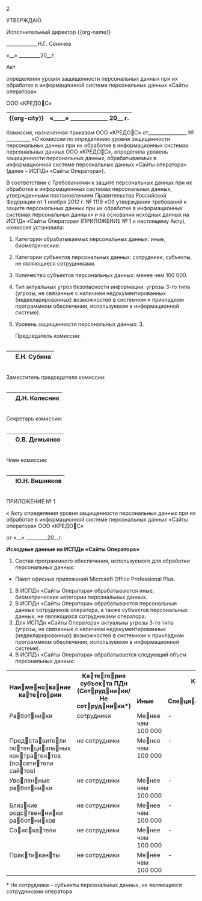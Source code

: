 ﻿2

УТВЕРЖДАЮ

Исполнительный директор {{org-name}}

\_\_\_\_\_\_\_\_\_\_\_\_\_Н.Г. Сеничев

«\_\_» \_\_\_\_\_\_\_\_\_20\_\_г.

Акт

определения уровня защищенности персональных данных при их обработке в информационной системе персональных данных «Сайты оператора»

ООО «КРЕДОС»

|{{org-city}}|«\_\_\_\_» \_\_\_\_\_\_\_\_\_\_\_\_\_ 20\_\_ г.|
| :- | -: |

Комиссия, назначенная приказом ООО «КРЕДОС» от\_\_\_\_\_\_\_\_\_\_\_\_\_\_\_\_ № \_\_\_\_\_\_\_\_\_\_ «О комиссии по определению уровня защищенности персональных данных при их обработке в информационных системах персональных данных ООО «КРЕДОС», определила уровень защищенности персональных данных, обрабатываемых в информационной системе персональных данных «Сайты оператора» (далее – ИСПДн «Сайты Оператора»).

В соответствии c Требованиями к защите персональных данных при их обработке в информационных системах персональных данных, утвержденными постановлением Правительства Российской Федерации от 1 ноября 2012 г. № 1119 «Об утверждении требований к защите персональных данных при их обработке в информационных системах персональных данных» и на основании исходных данных на ИСПДн «Сайты Оператора» (ПРИЛОЖЕНИЕ № 1 к настоящему Акту), комиссия установила:

1. Категории обрабатываемых персональных данных: иные, биометрические.
1. Категории субъектов персональных данных: сотрудники, субъекты, не являющиеся сотрудниками.
1. Количество субъектов персональных данных: менее чем 100 000.
1. Тип актуальных угроз безопасности информации: угрозы 3-го типа (угрозы, не связанные с наличием недокументированных (недекларированных) возможностей в системном и прикладном программном обеспечении, используемом в информационной системе).
1. Уровень защищенности персональных данных: 3.


   Председатель комиссии:

   |||
   | :- | :- |

||Е.Н. Субина|
| :- | :- |

|||
   | :- | :- |

   Заместитель председателя комиссии:

   |||
   | :- | :- |

||Д.Н. Колесник|
| :- | :- |

|||
   | :- | :- |

   Секретарь комиссии:

   |||
   | :- | :- |

||О.В. Демьянов|
| :- | :- |

|||
   | :- | :- |

   Член комиссии:

   |||
   | :- | :- |

||Ю.Н. Вишняков|
| :- | :- |

|||
   | :- | :- |



ПРИЛОЖЕНИЕ № 1

к Акту определения уровня защищенности персональных данных при их обработке в информационной системе персональных данных «Сайты оператора» ООО «КРЕДОС»

от «\_\_» \_\_\_\_\_\_\_\_\_20\_\_г.

**Исходные данные на ИСПДн «Сайты Оператора»**

1. Состав программного обеспечения, используемого для обработки персональных данных:
- Пакет офисных приложений Microsoft Office Professional Plus.
1. В ИСПДн «Сайты Оператора» обрабатываются иные, биометрические категории персональных данных.
1. В ИСПДн «Сайты Оператора» обрабатываются персональные данные сотрудников оператора, а также субъектов персональных данных, не являющихся сотрудниками оператора.
1. Для ИСПДн «Сайты Оператора» актуальны угрозы 3-го типа (угрозы, не связанные с наличием недокументированных (недекларированных) возможностей в системном и прикладном программном обеспечении, используемом в информационной системе).
1. В ИСПДн «Сайты Оператора» обрабатывается следующий объем персональных данных:

<table>   <tr><th colspan="1" rowspan="2"><b>Наименование категории</b></th><th colspan="1" rowspan="2"><b>Категория субъекта ПДн (Сотрудники/Не сотрудники*)</b></th><th colspan="3"><b>Категория ПДн</b></th></tr>
   <tr><td colspan="1"><b>Иные</b></td><td colspan="1"><b>Специальные</b></td><td colspan="1"><b>Биометрические</b></td></tr>
   <tr><td colspan="1" valign="top">Работники</td><td colspan="1" valign="top">сотрудники</td><td colspan="1" valign="top">Менее чем 100 000</td><td colspan="1" valign="top">-</td><td colspan="1" valign="top">Менее чем 100 000</td></tr>
   <tr><td colspan="1" valign="top">Представители потенциальных контрагентов (посетители сайтов)</td><td colspan="1" valign="top">не сотрудники</td><td colspan="1" valign="top">Менее чем 100 000</td><td colspan="1" valign="top">-</td><td colspan="1" valign="top">-</td></tr>
   <tr><td colspan="1" valign="top">Уволенные работники</td><td colspan="1" valign="top">не сотрудники</td><td colspan="1" valign="top">Менее чем 100 000</td><td colspan="1" valign="top">-</td><td colspan="1" valign="top">-</td></tr>
   <tr><td colspan="1" valign="top">Близкие родственники работников</td><td colspan="1" valign="top">не сотрудники</td><td colspan="1" valign="top">Менее чем 100 000</td><td colspan="1" valign="top">-</td><td colspan="1" valign="top">-</td></tr>
   <tr><td colspan="1" valign="top">Соискатели</td><td colspan="1" valign="top">не сотрудники</td><td colspan="1" valign="top">Менее чем 100 000</td><td colspan="1" valign="top">-</td><td colspan="1" valign="top">-</td></tr>
   <tr><td colspan="1" valign="top">Практиканты</td><td colspan="1" valign="top">не сотрудники</td><td colspan="1" valign="top">Менее чем 100 000</td><td colspan="1" valign="top">-</td><td colspan="1" valign="top">-</td></tr>
</table>

   \* Не сотрудники – субъекты персональных данных, не являющиеся сотрудниками оператора
